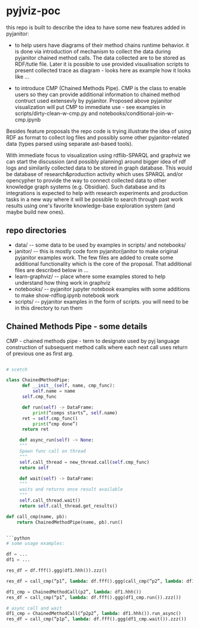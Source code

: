 # pyjviz-poc

this repo is built to describe the idea to have some new features added in pyjanitor:
- to help users have diagrams of their method chains runtime behavior. it is done via introduction of mechanism to collect the data during pyjanitor chained method calls. The data collected are to be stored as RDF/tutle file. Later it is possible to use provided visualisation scripts to present collected trace as diagram - looks here as example how it looks like ...

- to introduce CMP (Chained Methods Pipe). CMP is the class to enable users so they can provide additional information to chained method contruct used extensevly by pyjanitor. Proposed above pyjanitor visualization will put CMP to immediate use - see examples in scripts/dirty-clean-w-cmp.py and notebooks/conditional-join-w-cmp.ipynb

Besides feature proposals the repo code is trying illustrate the idea of using RDF as format to collect log files and possibly some other pyjanitor-related data (types parsed using separate ast-based tools).

With immediate focus to visualization using rdflib-SPARQL and graphviz we can start the discussion (and possibly planning) around bigger idea of rdf logs and similarily collected data to be stored in graph database. This would be database of research&production activity which uses SPARQL and/or opencypher to provide the way to connect collected data to other knowledge graph systems (e.g. Obsidian). Such database and its integrations is expected to help with research experiments and production tasks in a new way where it will be possible to search through past work results using one's favorite knowledge-base exploration system (and maybe build new ones).




## repo directories

- data/ -- some data to be used by examples in scripts/ and notebooks/
- janitor/ -- this is mostly code form pyjanitor/janitor to make original pyjanitor examples work. The few files are added to create some additional functionality which is the core of the proposal. That additional files are described below in ...
- learn-graphviz/ -- place where some examples stored to help understand how thing work in graphviz
- notebooks/ -- pyjanitor jupyter notebook examples with some additions to make show-rdflog.ipynb notebook work
- scripts/ -- pyjanitor examples in the form of scripts. you will need to be in this directory to run them


## Chained Methods Pipe - some details

CMP - chained methods pipe - term to designate used by pyj language construction of subsequent method calls where each next call uses
return of previous one as first arg.


```python

# scetch

class ChainedMethodPipe:
      def __init__(self, name, cmp_func):
      	  self.name = name
	  self.cmp_func

      def run(self) -> DataFrame:
          print(“comps starts”, self.name)
	  ret = self.cmp_func()
          print(“cmp done”)
	  return ret

     def async_run(self) -> None:
     """
     Spawn func call on thread
     """
     self.call_thread = new_thread.call(self.cmp_func)
     return self

     def wait(self) -> DataFrame:
     """
     waits and returns once result available
     """
     self.call_thread.wait()
     return self.call_thread.get_results()

def call_cmp(name, pb):
    return ChainedMethodPipe(name, pb).run()


```python
# some usage examples:

df = ...
df1 = ...

res_df = df.fff().ggg(df1.hhh()).zzz()

res_df = call_cmp(“p1”, lambda: df.fff().ggg(call_cmp(“p2”, lambda: df1.hhh()).zzz())

df1_cmp = ChainedMethodCall(p2”, lambda: df1.hhh())
res_df = call_cmp(“p1”, lambda: df.fff().ggg(df1_cmp.run()).zzz())

# async call and wait
df1_cmp = ChainedMethodCall(“p2p2”, lambda: df1.hhh()).run_async()
res_df = call_cmp(“p1p”, lambda: df.fff().ggg(df1_cmp.wait()).zzz())
```

